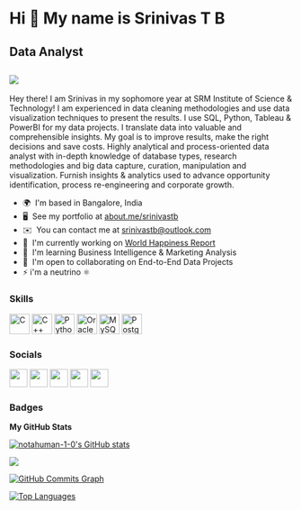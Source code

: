 Hi 👋 My name is Srinivas T B
=============================

Data Analyst
------------
![](https://komarev.com/ghpvc/?username=notahuman-1-0&style=for-the-badge&color=ff69b4)
--------------------------------------------------------------------------------------------------------
Hey there! I am Srinivas in my sophomore year at SRM Institute of Science & Technology! I am experienced in data cleaning methodologies and use data visualization techniques to present the results. I use SQL, Python, Tableau & PowerBI for my data projects. I translate data into valuable and comprehensible insights. My goal is to improve results, make the right decisions and save costs. Highly analytical and process-oriented data analyst with in-depth knowledge of database types, research methodologies and big data capture, curation, manipulation and visualization. Furnish insights & analytics used to advance opportunity identification, process re-engineering and corporate growth.



* 🌍  I'm based in Bangalore, India
* 🖥️  See my portfolio at [about.me/srinivastb](http://about.me/srinivastb)
* ✉️  You can contact me at [srinivastb@outlook.com](mailto:srinivastb@outlook.com)
* 🚀  I'm currently working on [World Happiness Report](http://github.com/notahuman-1-0/Happiness-Report-2021)
* 🧠  I'm learning Business Intelligence & Marketing Analysis
* 🤝  I'm open to collaborating on End-to-End Data Projects
* ⚡  i'm a neutrino ⚛

### Skills

<p align="left">
<a href="https://docs.microsoft.com/en-us/cpp/?view=msvc-170" target="_blank" rel="noreferrer"><img src="https://raw.githubusercontent.com/danielcranney/readme-generator/main/public/icons/skills/c-colored.svg" width="36" height="36" alt="C" /></a>
<a href="https://docs.microsoft.com/en-us/cpp/?view=msvc-170" target="_blank" rel="noreferrer"><img src="https://raw.githubusercontent.com/danielcranney/readme-generator/main/public/icons/skills/cplusplus-colored.svg" width="36" height="36" alt="C++" /></a>
<a href="https://www.python.org/" target="_blank" rel="noreferrer"><img src="https://raw.githubusercontent.com/danielcranney/readme-generator/main/public/icons/skills/python-colored.svg" width="36" height="36" alt="Python" /></a>
<a href="https://www.oracle.com/uk/index.html" target="_blank" rel="noreferrer"><img src="https://raw.githubusercontent.com/danielcranney/readme-generator/main/public/icons/skills/oracle-colored.svg" width="36" height="36" alt="Oracle" /></a>
<a href="https://www.mysql.com/" target="_blank" rel="noreferrer"><img src="https://raw.githubusercontent.com/danielcranney/readme-generator/main/public/icons/skills/mysql-colored.svg" width="36" height="36" alt="MySQL" /></a>
<a href="https://www.postgresql.org/" target="_blank" rel="noreferrer"><img src="https://raw.githubusercontent.com/danielcranney/readme-generator/main/public/icons/skills/postgresql-colored.svg" width="36" height="36" alt="PostgreSQL" /></a>
</p>


### Socials

<p align="left"> <a href="https://www.dev.to/https://dev.to/notahuman_1_0" target="_blank" rel="noreferrer"><img src="https://raw.githubusercontent.com/danielcranney/readme-generator/main/public/icons/socials/devdotto.svg" width="32" height="32" /></a> <a href="https://www.github.com/notahuman-1-0" target="_blank" rel="noreferrer"><img src="https://raw.githubusercontent.com/danielcranney/readme-generator/main/public/icons/socials/github.svg" width="32" height="32" /></a> <a href="https://www.linkedin.com/in/srinivas-t-b-33076618b/" target="_blank" rel="noreferrer"><img src="https://raw.githubusercontent.com/danielcranney/readme-generator/main/public/icons/socials/linkedin.svg" width="32" height="32" /></a> <a href="https://www.twitter.com/notahuman_1_0" target="_blank" rel="noreferrer"><img src="https://raw.githubusercontent.com/danielcranney/readme-generator/main/public/icons/socials/twitter.svg" width="32" height="32" /></a> <a href="https://www.youtube.com/c/-UCV-Tjcer9ANSgjMlWtP9S2A" target="_blank" rel="noreferrer"><img src="https://raw.githubusercontent.com/danielcranney/readme-generator/main/public/icons/socials/youtube.svg" width="32" height="32" /></a></p>

### Badges

<b>My GitHub Stats</b>

<a href="http://www.github.com/notahuman-1-0"><img src="https://github-readme-stats.vercel.app/api?username=notahuman-1-0&show_icons=true&hide=&count_private=true&title_color=0891b2&text_color=ffffff&icon_color=0891b2&bg_color=1c1917&hide_border=true&show_icons=true" alt="notahuman-1-0's GitHub stats" /></a>

<a href="http://www.github.com/notahuman-1-0"><img src="https://github-readme-streak-stats.herokuapp.com/?user=notahuman-1-0&stroke=ffffff&background=1c1917&ring=0891b2&fire=0891b2&currStreakNum=ffffff&currStreakLabel=0891b2&sideNums=ffffff&sideLabels=ffffff&dates=ffffff&hide_border=true" /></a>

<a href="http://www.github.com/notahuman-1-0"><img src="https://activity-graph.herokuapp.com/graph?username=notahuman-1-0&bg_color=1c1917&color=ffffff&line=0891b2&point=ffffff&area_color=1c1917&area=true&hide_border=true&custom_title=GitHub%20Commits%20Graph" alt="GitHub Commits Graph" /></a>

<a href="https://github.com/notahuman-1-0" align="left"><img src="https://github-readme-stats.vercel.app/api/top-langs/?username=notahuman-1-0&langs_count=10&title_color=0891b2&text_color=ffffff&icon_color=0891b2&bg_color=1c1917&hide_border=true&locale=en&custom_title=Top%20%Languages" alt="Top Languages" /></a>
